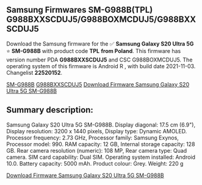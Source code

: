 <h2>Samsung Firmwares SM-G988B(TPL) G988BXXSCDUJ5/G988BOXMCDUJ5/G988BXXSCDUJ5</h2>
Download the Samsung firmware for the ✅ <strong>Samsung Galaxy S20 Ultra 5G </strong> ⭐ <strong>SM-G988B</strong> with product code <strong>TPL</strong> <strong> from Poland</strong>. This firmware has version number PDA <strong>G988BXXSCDUJ5</strong> and CSC G988BOXMCDUJ5. The operating system of this firmware is Android R , with build date 2021-11-03. Changelist <strong>22520152</strong>.


[SM-G988B](https://samfirm.shop/samsung/model/SM-G988B)
[G988BXXSCDUJ5](https://samfirm.shop/samsung/pda/G988BXXSCDUJ5)
[Download Firmware Samsung Galaxy S20 Ultra 5G SM-G988B](https://samfirm.shop/samsung/firmware/470980)
<h2>Summary description:</h2>
<p>Samsung Galaxy S20 Ultra 5G SM-G988B. Display diagonal: 17.5 cm (6.9"), Display resolution: 3200 x 1440 pixels, Display type: Dynamic AMOLED. Processor frequency: 2.73 GHz, Processor family: Samsung Exynos, Processor model: 990. RAM capacity: 12 GB, Internal storage capacity: 128 GB. Rear camera resolution (numeric): 108 MP, Rear camera type: Quad camera. SIM card capability: Dual SIM. Operating system installed: Android 10.0. Battery capacity: 5000 mAh. Product colour: Grey. Weight: 220 g</p>


[Download Firmware Samsung Galaxy S20 Ultra 5G SM-G988B](https://samfirm.shop/samsung/firmware/470980)

